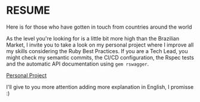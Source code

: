 # RESUME
Here is for those who have gotten in touch from countries around the world

As the level you're looking for is a little bit more high than the Brazilian Market, I invite you to take a look on my personal project where I improve all my skills considering the Ruby Best Practices.
If you are a Tech Lead, you might check my semantic commits, the CI/CD configuration, the Rspec tests and the automatic API documentation using `gem rswagger`.

[Personal Project](https://github.com/Pauloparakleto/hiring)

I'll give to you more attention adding more explanation in English, I promisse :)

